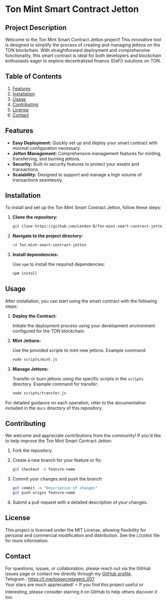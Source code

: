 # Ton Mint Smart Contract Jetton

## Project Description
Welcome to the Ton Mint Smart Contract Jetton project! This innovative tool is designed to simplify the process of creating and managing jettons on the TON blockchain. With straightforward deployment and comprehensive functionality, this smart contract is ideal for both developers and blockchain enthusiasts eager to explore decentralized finance (DeFi) solutions on TON.

## Table of Contents
1. [Features](#features)
2. [Installation](#installation)
3. [Usage](#usage)
4. [Contributing](#contributing)
5. [License](#license)
6. [Contact](#contact)

## Features
- **Easy Deployment:** Quickly set up and deploy your smart contract with minimal configuration necessary.
- **Jetton Management:** Comprehensive management features for minting, transferring, and burning jettons.
- **Security:** Built-in security features to protect your assets and transactions.
- **Scalability:** Designed to support and manage a high volume of transactions seamlessly.

## Installation

To install and set up the Ton Mint Smart Contract Jetton, follow these steps:

1. **Clone the repository:**

   ```bash
   git clone https://github.com/Lendon-B/Ton-mint-smart-contract-jetton.git
   ```

2. **Navigate to the project directory:**

   ```bash
   cd Ton-mint-smart-contract-jetton
   ```

3. **Install dependencies:**

   Use `npm` to install the required dependencies:

   ```bash
   npm install
   ```

## Usage

After installation, you can start using the smart contract with the following steps:

1. **Deploy the Contract:**

   Initiate the deployment process using your development environment configured for the TON blockchain.

2. **Mint Jettons:**

   Use the provided scripts to mint new jettons. Example command:

   ```bash
   node scripts/mint.js
   ```

3. **Manage Jettons:**

   Transfer or burn jettons using the specific scripts in the `scripts` directory. Example command for transfer:

   ```bash
   node scripts/transfer.js
   ```

For detailed guidance on each operation, refer to the documentation included in the `docs` directory of this repository.

## Contributing

We welcome and appreciate contributions from the community! If you'd like to help improve the Ton Mint Smart Contract Jetton:

1. Fork the repository.
2. Create a new branch for your feature or fix:
   
   ```bash
   git checkout -b feature-name
   ```

3. Commit your changes and push the branch:
   
   ```bash
   git commit -m "Description of changes"
   git push origin feature-name
   ```

4. Submit a pull request with a detailed description of your changes.

## License

This project is licensed under the MIT License, allowing flexibility for personal and commercial modification and distribution. See the `LICENSE` file for more information.

## Contact

For questions, issues, or collaboration, please reach out via the GitHub issues page or contact me directly through my [GitHub profile](https://github.com/topsecretagent007).
<br />
Telegram : https://t.me/topsecretagent_007
<br />
Your stars are much appreciated! ⭐ If you find this project useful or interesting, please consider starring it on GitHub to help others discover it too.
